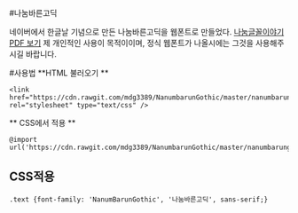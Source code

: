 #나눔바른고딕

네이버에서 한글날 기념으로 만든  나눔바른고딕을 웹폰트로 만들었다. [나눔글꼴이야기 PDF 보기][nanum story]
제 개인적인 사용이 목적이이며, 정식 웹폰트가 나올시에는 그것을 사용해주시길  바랍니다.

#사용법
**HTML 불러오기 **
```
<link href="https://cdn.rawgit.com/mdg3389/NanumbarunGothic/master/nanumbarungothic" rel="stylesheet" type="text/css" />
```

** CSS에서 적용 **
```
@import url('https://cdn.rawgit.com/mdg3389/NanumbarunGothic/master/nanumbarungothic.css');
```


## CSS적용
```
.text {font-family: 'NanumBarunGothic', '나눔바른고딕', sans-serif;}
```





[nanum story]: http://static.campaign.naver.com/0/hangeul/2014/doc/nanum_story.pdf